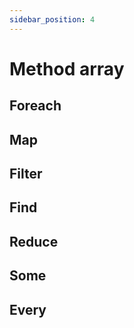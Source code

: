 ```yaml
---
sidebar_position: 4
---
```


# Method array

## Foreach

## Map

## Filter

## Find

## Reduce

## Some

## Every
